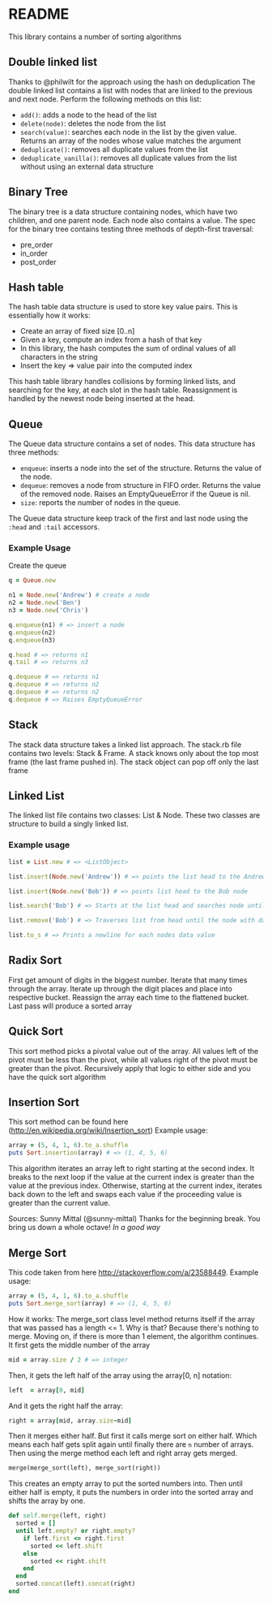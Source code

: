 # README
This library contains a number of sorting algorithms

## Double linked list
Thanks to @philwilt for the approach using the hash on deduplication
The double linked list contains a list with nodes that are linked to the previous and next node.
Perform the following methods on this list:

- `add()`: adds a node to the head of the list
- `delete(node)`: deletes the node from the list
- `search(value)`: searches each node in the list by the given value. Returns an array of the nodes whose value matches the argument
- `deduplicate()`: removes all duplicate values from the list
- `deduplicate_vanilla()`: removes all duplicate values from the list without using an external data structure 

## Binary Tree
The binary tree is a data structure containing nodes, which have two children, and one parent node. Each node also contains a value.
The spec for the binary tree contains testing three methods of depth-first traversal:
- pre_order
- in_order
- post_order

## Hash table
The hash table data structure is used to store key value pairs. This is essentially how it works:

- Create an array of fixed size [0..n]
- Given a key, compute an index from a hash of that key
 - In this library, the hash computes the sum of ordinal values of all characters in the string
- Insert the key => value pair into the computed index

This hash table library handles collisions by forming linked lists, and searching for the key, at each slot in the hash table.
Reassignment is handled by the newest node being inserted at the head.

## Queue
The Queue data structure contains a set of nodes. This data structure has three methods:
- `enqueue`: inserts a node into the set of the structure. Returns the value of the node.
- `dequeue`: removes a node from structure in FIFO order. Returns the value of the removed node. Raises an EmptyQueueError if the Queue is nil.
- `size`: reports the number of nodes in the queue. 

The Queue data structure keep track of the first and last node using the `:head` and `:tail` accessors.

### Example Usage
Create the queue
```ruby
q = Queue.new

n1 = Node.new('Andrew') # create a node
n2 = Node.new('Ben')
n3 = Node.new('Chris')

q.enqueue(n1) # => insert a node
q.enqueue(n2)
q.enqueue(n3)

q.head # => returns n1
q.tail # => returns n3

q.dequeue # => returns n1
q.dequeue # => returns n2
q.dequeue # => returns n2
q.dequeue # => Raises EmptyQueueError
```

## Stack
The stack data structure takes a linked list approach. The stack.rb file contains two levels: Stack & Frame. A stack knows only about the top most frame (the last frame pushed in). The stack object can pop off only the last frame

## Linked List
The linked list file contains two classes: List & Node. These two classes are structure to build a singly linked list.
### Example usage
```ruby
list = List.new # => <ListObject>

list.insert(Node.new('Andrew')) # => points the list head to the Andrew node

list.insert(Node.new('Bob')) # => points list head to the Bob node

list.search('Bob') # => Starts at the list head and searches node until a node with data == 'Bob' is found

list.remove('Bob') # => Traverses list from head until the node with data == 'Bob' is found then removes it and updates connections

list.to_s # => Prints a newline for each nodes data value
```

## Radix Sort
First get amount of digits in the biggest number.
Iterate that many times through the array.
Iterate up through the digit places and place into respective bucket.
Reassign the array each time to the flattened bucket.
Last pass will produce a sorted array

## Quick Sort
This sort method picks a pivotal value out of the array. All values left of the pivot must be less than the pivot, while all values right of the pivot must be greater than the pivot. Recursively apply that logic to either side and you have the quick sort algorithm

## Insertion Sort
This sort method can be found here (http://en.wikipedia.org/wiki/Insertion_sort)
Example usage:
```ruby
array = (5, 4, 1, 6).to_a.shuffle
puts Sort.insertion(array) # => (1, 4, 5, 6)
```
This algorithm iterates an array left to right starting at the second index. It breaks to the next loop if the value at the current index is greater than the value at the previous index. Otherwise, starting at the current index, iterates back down to the left and swaps each value if the proceeding value is greater than the current value. 

Sources: Sunny Mittal (@sunny-mittal) Thanks for the beginning break. You bring us down a whole octave! *In a good way*

## Merge Sort
This code taken from here http://stackoverflow.com/a/23588449.
Example usage:
```ruby
array = (5, 4, 1, 6).to_a.shuffle
puts Sort.merge_sort(array) # => (1, 4, 5, 6)
```

How it works:
The merge_sort class level method returns itself if the array that was passed has a length <= 1. Why is that?
Because there's nothing to merge. Moving on, if there is more than 1 element, the algorithm continues.
It first gets the middle number of the array
```ruby
mid = array.size / 2 # => integer
```
Then, it gets the left half of the array using the array[0, n] notation:
```ruby
left  = array[0, mid]
```
And it gets the right half the array:
```ruby
right = array[mid, array.size-mid]
```
Then it merges either half. But first it calls merge sort on either half. Which means each half gets split again until finally there are `n` number of arrays.
Then using the merge method each left and right array gets merged.
```ruby
merge(merge_sort(left), merge_sort(right))
```
This creates an empty array to put the sorted numbers into.
Then until either half is empty, it puts the numbers in order into the sorted array and shifts the array by one.
```ruby
def self.merge(left, right)
  sorted = []
  until left.empty? or right.empty?
    if left.first <= right.first
      sorted << left.shift
    else
      sorted << right.shift
    end
  end
  sorted.concat(left).concat(right)
end
```




